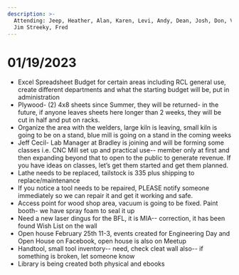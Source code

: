 ```yaml
---
description: >-
  Attending: Jeep, Heather, Alan, Karen, Levi, Andy, Dean, Josh, Don, Vincent,
  Jim Streeky, Fred
---
```


# 01/19/2023

* Excel Spreadsheet Budget for certain areas including RCL general use, create different departments and what the starting budget will be, put in administration
* Plywood- (2) 4x8 sheets since Summer, they will be returned- in the future, if anyone leaves sheets here longer than 2 weeks, they will be cut in half and put on racks.
* Organize the area with the welders, large kiln is leaving, small kiln is going to be on a stand, blue mill is going on a stand in the coming weeks
* Jeff Cecil- Lab Manager at Bradley is joining and will be forming some classes i.e. CNC Mill set up and practical use-- member only at first and then expanding beyond that to open to the public to generate revenue. If you have ideas on classes, let’s get them started and get them planned.
* Lathe needs to be replaced, tailstock is 335 plus shipping to replace/maintenance
* If you notice a tool needs to be repaired, PLEASE notify someone immediately so we can repair it and get it working and safe.
* Access point for wood shop area, vacuum is going to be fixed. Paint booth- we have spray foam to seal it up
* Need a new laser dingus for the BFL, it is MIA-- correction, it has been found Wish List on the wall
* Open house February 25th 11-3, events created for Engineering Day and Open House on Facebook, open house is also on Meetup
* Handtool, small tool inventory-- need, check cleat wall also-- if something is broken, let someone know
* Library is being created both physical and ebooks
